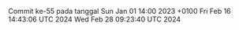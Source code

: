 Commit ke-55 pada tanggal Sun Jan 01 14:00 2023 +0100
Fri Feb 16 14:43:06 UTC 2024
Wed Feb 28 09:23:40 UTC 2024
